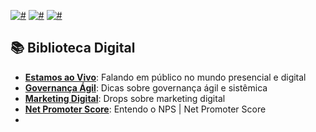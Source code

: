 [![#](https://img.shields.io/badge/licence-CC--BY--4.0-blue.svg?style=flat-square)](#) [![#](https://img.shields.io/badge/file_types-pdf-red.svg?style=flat-square)](#) [![#](https://img.shields.io/badge/study-free-yellow.svg?style=flat-square)](#)

## 📚 Biblioteca Digital

- **[Estamos ao Vivo](eBook%20-%20ESTAMOS%20AO%20VIVO.pdf)**: Falando em público no mundo presencial e digital
- **[Governança Ágil](eBook%20-%20GOVERNANC%CC%A7A%20A%CC%81GIL.pdf)**: Dicas sobre governança ágil e sistêmica
- **[Marketing Digital](eBook%20-%20MKT%20DIGITAL%20CONCEITOS.pdf)**: Drops sobre marketing digital
- **[Net Promoter Score](eBook%20-%20ENTENDENDO%20NPS.pdf)**: Entendo o NPS | Net Promoter Score
- 

